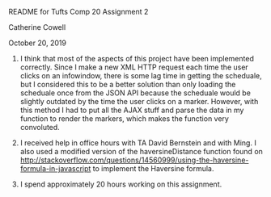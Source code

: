 README for Tufts Comp 20 Assignment 2

Catherine Cowell

October 20, 2019

1) I think that most of the aspects of this project have been implemented
 correctly. Since I make a new XML HTTP request each time the user clicks
 on an infowindow, there is some lag time in getting the scheduale, but I
 considered this to be a better solution than only loading the scheduale once
 from the JSON API because the scheduale would be slightly outdated by the time
 the user clicks on a marker. However, with this method I had to put all the
 AJAX stuff and parse the data in my function to render the markers, which makes
 the function very convoluted.

2) I received help in office hours with TA David Bernstein and with Ming. I also
 used a modified version of the haversineDistance function found on
 http://stackoverflow.com/questions/14560999/using-the-haversine-formula-in-javascript
 to implement the Haversine formula.

3) I spend approximately 20 hours working on this assignment.
